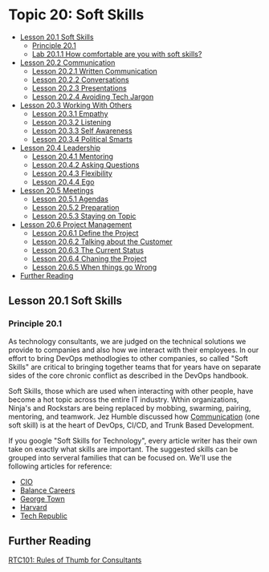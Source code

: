 # Topic 20: Soft Skills

<!-- TOC -->

- [Lesson 20.1 Soft Skills](#soft-skills)
  - [Principle 20.1](#principle-201)
  - [Lab 20.1.1 How comfortable are you with soft skills?](#soft-skills)
- [Lesson 20.2 Communication](#communication)
  - [Lesson 20.2.1 Written Communication](#communication-written)
  - [Lesson 20.2.2 Conversations](#communication-conversation)
  - [Lesson 20.2.3 Presentations](#communication-presentation)
  - [Lesson 20.2.4 Avoiding Tech Jargon](#communication-tech-jargon)
- [Lesson 20.3 Working With Others](#working-with-others)
  - [Lesson 20.3.1 Empathy](#working-with-others-empathy)
  - [Lesson 20.3.2 Listening](#working-with-others-listening)
  - [Lesson 20.3.3 Self Awareness](#working-with-others-self-awareness)
  - [Lesson 20.3.4 Political Smarts](#working-with-others-politial-smarts)
- [Lesson 20.4 Leadership](#leadership)
  - [Lesson 20.4.1 Mentoring](#leadership-mentoring)
  - [Lesson 20.4.2 Asking Questions](#leadership-asking-questions)
  - [Lesson 20.4.3 Flexibility](#leadership-flexibility)
  - [Lesson 20.4.4 Ego](#leadership-ego)
- [Lesson 20.5 Meetings](#meetings)
  - [Lesson 20.5.1 Agendas](#meetings-agendas)
  - [Lesson 20.5.2 Preparation](#meetings-preparation)
  - [Lesson 20.5.3 Staying on Topic](#meetings-staying-on-topic)
- [Lesson 20.6 Project Management](#project-management)
  - [Lesson 20.6.1 Define the Project](#project-management-define-the-project)
  - [Lesson 20.6.2 Talking about the Customer](#project-management-talking-about-the-customer)
  - [Lesson 20.6.3 The Current Status](#project-management-the-current-status)
  - [Lesson 20.6.4 Chaning the Project](#project-management-chaning-the-project)
  - [Lesson 20.6.5 When things go Wrong](#project-management-when-things-go-wrong)
- [Further Reading](#further-reading)

<!-- / TOC -->

## Lesson 20.1 Soft Skills

### Principle 20.1

As technology consultants, we are judged on the technical solutions we
provide to companies and also how we interact with their employees. In our
effort to bring DevOps methodlogies to other companies, so called
"Soft Skills" are critical to bringing together teams that for years have
on separate sides of the core chronic conflict as described in the DevOps
handbook.

Soft Skills, those which are used when interacting with other people, have
become a hot topic across the entire IT industry.  Wthin  organizations,
Ninja's and Rockstars are being replaced by mobbing, swarming, pairing,
mentoring, and teamwork. Jez Humble discussed how
[Communication](https://twitter.com/jezhumble/status/982988370942025728)
(one soft skill) is at the heart of DevOps, CI/CD, and Trunk Based
Development.

If you google "Soft Skills for Technology", every article writer has their
own take on exactly what skills are important.  The suggested skills can
be grouped into serveral families that can be focused on. We'll use the
following articles for reference:

- [CIO](https://www.cio.com/article/3269428/the-14-soft-skills-every-it-pro-needs.html)
- [Balance Careers](https://www.thebalancecareers.com/top-information-technology-it-soft-skills-2063781)
- [George Town](https://scsonline.georgetown.edu/programs/masters-technology-management/resources/growing-importance-of-it-soft-skills)
- [Harvard](https://www.extension.harvard.edu/inside-extension/10-soft-skills-every-it-professional-should-develop)
- [Tech Republic](https://www.techrepublic.com/blog/10-things/10-highly-valued-soft-skills-for-it-pros/)

## Further Reading

[RTC101: Rules of Thumb for Consultants](https://docs.google.com/document/d/1hqyp9DuStB3ASmBqqFy_tGF-zdFp3rp-l2dIYZ5hlhg/edit?usp=sharing)
